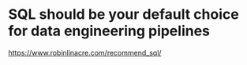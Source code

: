 # SQL should be your default choice for data engineering pipelines 
 <https://www.robinlinacre.com/recommend_sql/>